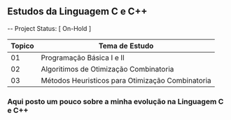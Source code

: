 ## Estudos da Linguagem C e C++

-- Project Status: [ On-Hold ]

| Topico | Tema de Estudo |
| ------- | ---- |
| 01 | Programação Básica I e II |
| 02 | Algoritimos de Otimização Combinatoria |
| 03 | Métodos Heuristicos para Otimização Combinatoria |

### Aqui posto um pouco sobre a minha evolução na Linguagem C e C++
